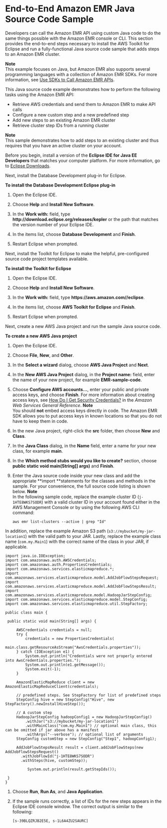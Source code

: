 # End\-to\-End Amazon EMR Java Source Code Sample<a name="emr-common-programming-sample"></a>

Developers can call the Amazon EMR API using custom Java code to do the same things possible with the Amazon EMR console or CLI\. This section provides the end\-to\-end steps necessary to install the AWS Toolkit for Eclipse and run a fully\-functional Java source code sample that adds steps to an Amazon EMR cluster\.

**Note**  
This example focuses on Java, but Amazon EMR also supports several programming languages with a collection of Amazon EMR SDKs\. For more information, see [Use SDKs to Call Amazon EMR APIs](call-emr-using-sdks.md)\.

 This Java source code example demonstrates how to perform the following tasks using the Amazon EMR API: 
+ Retrieve AWS credentials and send them to Amazon EMR to make API calls
+ Configure a new custom step and a new predefined step
+ Add new steps to an existing Amazon EMR cluster
+ Retrieve cluster step IDs from a running cluster

**Note**  
This sample demonstrates how to add steps to an existing cluster and thus requires that you have an active cluster on your account\.

Before you begin, install a version of the **Eclipse IDE for Java EE Developers** that matches your computer platform\. For more information, go to [Eclipse Downloads](http://www.eclipse.org/downloads/)\.

Next, install the Database Development plug\-in for Eclipse\.

**To install the Database Development Eclipse plug\-in**

1. Open the Eclipse IDE\.

1. Choose **Help** and **Install New Software**\.

1. In the **Work with:** field, type **http://download\.eclipse\.org/releases/kepler** or the path that matches the version number of your Eclipse IDE\.

1. In the items list, choose **Database Development** and **Finish**\.

1. Restart Eclipse when prompted\.

Next, install the Toolkit for Eclipse to make the helpful, pre\-configured source code project templates available\.

**To install the Toolkit for Eclipse**

1. Open the Eclipse IDE\.

1. Choose **Help** and **Install New Software**\.

1. In the **Work with:** field, type **https://aws\.amazon\.com//eclipse**\.

1. In the items list, choose **AWS Toolkit for Eclipse** and **Finish**\.

1. Restart Eclipse when prompted\.

Next, create a new AWS Java project and run the sample Java source code\.

**To create a new AWS Java project**

1. Open the Eclipse IDE\.

1. Choose **File**, **New**, and **Other**\.

1. In the **Select a wizard** dialog, choose **AWS Java Project** and **Next**\.

1. In the **New AWS Java Project** dialog, in the **Project name:** field, enter the name of your new project, for example **EMR\-sample\-code**\.

1. Choose **Configure AWS accounts…**, enter your public and private access keys, and choose **Finish**\. For more information about creating access keys, see [How Do I Get Security Credentials?](https://docs.aws.amazon.com/general/latest/gr//getting-aws-sec-creds.html) in the *Amazon Web Services General Reference*\.
**Note**  
You should **not** embed access keys directly in code\. The Amazon EMR SDK allows you to put access keys in known locations so that you do not have to keep them in code\.

1. In the new Java project, right\-click the **src** folder, then choose **New** and **Class**\.

1. In the **Java Class** dialog, in the **Name** field, enter a name for your new class, for example **main**\.

1. In the **Which method stubs would you like to create?** section, choose **public static void main\(String\[\] args\)** and **Finish**\.

1. Enter the Java source code inside your new class and add the appropriate **import **statements for the classes and methods in the sample\. For your convenience, the full source code listing is shown below\. 
**Note**  
In the following sample code, replace the example cluster ID \(`j-1HTE8WKS7SODR`\) with a valid cluster ID in your account found either in the AWS Management Console or by using the following AWS CLI command:   

   ```
   aws emr list-clusters --active | grep "Id"
   ```
In addition, replace the example Amazon S3 path \(`s3://mybucket/my-jar-location1`\) with the valid path to your JAR\. Lastly, replace the example class name \(`com.my.Main1`\) with the correct name of the class in your JAR, if applicable\. 

   ```
   import java.io.IOException;
   import com.amazonaws.auth.AWSCredentials;
   import com.amazonaws.auth.PropertiesCredentials;
   import com.amazonaws.services.elasticmapreduce.*;
   import com.amazonaws.services.elasticmapreduce.model.AddJobFlowStepsRequest;
   import com.amazonaws.services.elasticmapreduce.model.AddJobFlowStepsResult;
   import com.amazonaws.services.elasticmapreduce.model.HadoopJarStepConfig;
   import com.amazonaws.services.elasticmapreduce.model.StepConfig;
   import com.amazonaws.services.elasticmapreduce.util.StepFactory;
   
   public class main {
   
   	public static void main(String[] args) {
   		
   		AWSCredentials credentials = null;
   		try {
   		    credentials = new PropertiesCredentials(
   		        main.class.getResourceAsStream("AwsCredentials.properties"));
   		} catch (IOException e1) {
   		    System.out.println("Credentials were not properly entered into AwsCredentials.properties.");
   		    System.out.println(e1.getMessage());
   		    System.exit(-1);
   		}
   		
   		AmazonElasticMapReduce client = new AmazonElasticMapReduceClient(credentials);
   
   	    // predefined steps. See StepFactory for list of predefined steps
   	    StepConfig hive = new StepConfig("Hive", new StepFactory().newInstallHiveStep());
   
   	    // A custom step
   	    HadoopJarStepConfig hadoopConfig1 = new HadoopJarStepConfig()
   	        .withJar("s3://mybucket/my-jar-location1")
   	        .withMainClass("com.my.Main1") // optional main class, this can be omitted if jar above has a manifest
   	        .withArgs("--verbose"); // optional list of arguments
   	    StepConfig customStep = new StepConfig("Step1", hadoopConfig1);
   
   	    AddJobFlowStepsResult result = client.addJobFlowSteps(new AddJobFlowStepsRequest()
   		  .withJobFlowId("j-1HTE8WKS7SODR")
   		  .withSteps(hive, customStep));
   	    
             System.out.println(result.getStepIds());
   
   	}
   }
   ```

1. Choose **Run**, **Run As**, and **Java Application**\.

1. If the sample runs correctly, a list of IDs for the new steps appears in the Eclipse IDE console window\. The correct output is similar to the following:

   ```
   [s-39BLQZRJB2E5E, s-1L6A4ZU2SAURC]
   ```